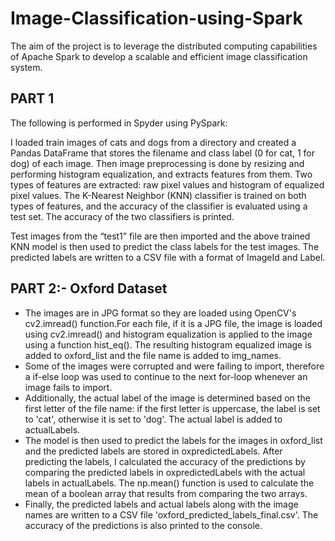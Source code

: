 # Image-Classification-using-Spark
 The aim of the project is to leverage the distributed computing capabilities of Apache Spark to develop a scalable and efficient image classification system.   
 
## PART 1  
The following is performed in Spyder using PySpark:    

I loaded train images of cats and dogs from a directory and created a Pandas DataFrame that stores the filename and class label (0 for cat, 1 for dog) of each image. Then image preprocessing is done by resizing and performing histogram equalization, and extracts features from them. Two types of features are extracted: raw pixel values and histogram of equalized pixel values. The K-Nearest Neighbor (KNN) classifier is trained on both types of features, and the accuracy of the classifier is evaluated using a test set. The accuracy of the two classifiers is printed.  

Test images from the “test1” file are then imported and the above trained KNN model is then used to predict the class labels for the test images. The predicted labels are written to a CSV file with a format of ImageId and Label.  

## PART 2:- Oxford Dataset  
*	The images are in JPG format so they are loaded using OpenCV's cv2.imread() function.For each file, if it is a JPG file, the image is loaded using cv2.imread() and histogram equalization is applied to the image using a function hist_eq(). The resulting histogram equalized image is added to oxford_list and the file name is added to img_names. 
*	Some of the images were corrupted and were failing to import, therefore a if-else loop was used to continue to the next for-loop whenever an image fails to import. 
*	Additionally, the actual label of the image is determined based on the first letter of the file name: if the first letter is uppercase, the label is set to 'cat', otherwise it is set to 'dog'. The actual label is added to actualLabels.
*	The model is then used to predict the labels for the images in oxford_list and the predicted labels are stored in oxpredictedLabels. After predicting the labels, I calculated the accuracy of the predictions by comparing the predicted labels in oxpredictedLabels with the actual labels in actualLabels. The np.mean() function is used to calculate the mean of a boolean array that results from comparing the two arrays.
*	Finally, the predicted labels and actual labels along with the image names are written to a CSV file 'oxford_predicted_labels_final.csv'. The accuracy of the predictions is also printed to the console.

